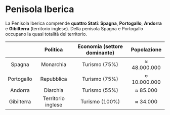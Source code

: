# Penisola Iberica

La Penisola Iberica comprende **quattro Stati**: **Spagna**, **Portogallo**,
**Andorra** e **Gibilterra** (territorio inglese). Della penisola Spagna e
Portogallo occupano la quasi totalità del territorio.

| | Politica | Economia (settore dominante) | Popolazione |
| :-: | :-: | :-: | :-: |
| Spagna | Monarchia | Turismo (75%) | &thickapprox; 48.000.000 |
| Portogallo | Repubblica | Turismo (75%) | &thickapprox; 10.000.000 |
| Andorra | Diarchia | Turismo (55%) | &thickapprox; 85.000 |
| Gibilterra | Territorio inglese | Turismo (100%) | &thickapprox; 34.000 |
